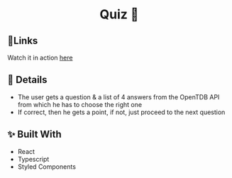 <h1 id="top" align="center">Quiz 🤔</h1>

## 🎯Links

Watch it in action [here](https://quiz-typescript-demo.netlify.app)

## 📌 Details

- The user gets a question & a list of 4 answers from the OpenTDB API from which he has to choose the right one
- If correct, then he gets a point, if not, just proceed to the next question
## ✨ Built With

- React
- Typescript
- Styled Components
